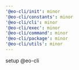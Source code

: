 ```yaml
---
'@eo-cli/init': minor
'@eo-cli/constants': minor
'@eo-cli/cli': minor
'@eo-cli/exec': minor
'@eo-cli/command': minor
'@eo-cli/package': minor
'@eo-cli/utils': minor
---
```


setup @eo-cli
